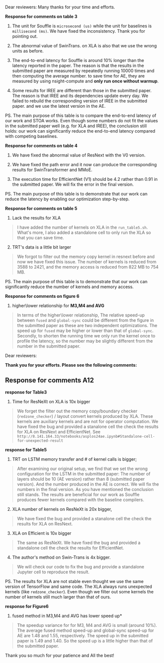 Dear reviewers:
Many thanks for your time and efforts.

**Response for comments on table 3**
1. The unit for Souffle is `microsecond (us)` while the unit for baselines is `millisecond (ms)`.
We have fixed the inconsistency. Thank you for pointing out.

4. The abnormal value of SwinTrans. on XLA is also that we use the wrong units as before.

2. The end-to-end latency for Souffle is around 10% longer than the latency reported in the paper.
The reason is that the results in the submitted paper are measured by repeatedly running 10000 times and then computing the average number.
to save time for AE, they are measured by using nsight-compute and **only run once without warmup**.

3. Some results for IREE are different than those in the submitted paper.
The reason is that IREE and its dependencies update every day.
We failed to rebuild the corresponding version of IREE in the submitted paper.
and we use the latest version in the AE.

PS. The main purpose of this table is to compare the end-to-end latency of our work and STOA works.
Even though some numbers do not fit the values in the submitted paper well (e.g. for XLA and IREE),
the conclusion still holds: our work can significantly reduce the end-to-end latency compared with competing baselines.

**Response for comments on table 4**
1. We have fixed the abnormal value of ResNext with the V0 version.

2. We have fixed the path error and it now can produce the corresponding results for SwinTransformer and MMoE.

3. The execution time for EfficientNet (V1) should be 4.2 rather than 0.91 in the submitted paper.
We will fix the error in the final version.

PS. The main purpose of this table is to demonstrate that our work can reduce the latency by enabling our optimization step-by-step.


**Response for comments on table 5**
1. Lack the results for XLA
> I have added the number of kernels on XLA in the `run_table5.sh`.
What's more, I also added a standalone cell to only run the XLA so that you can save time.
2. TRT's data is a little bit larger
> We forgot to filter out the memory copy kernel in resnext before and now we have fixed this issue.
The number of kernels is reduced from 3588 to 2421,
and the memory access is reduced from 822 MB to 754 MB.

PS. The main purpose of this table is to demonstrate that our work can significantly reduce the number of kernels and memory access.

**Response for comments on figure 6**
1. higher\lower relationship for **M3,M4 and AVG**
> In terms of the higher\lower relationship, 
The relative speed-up between `fused` and `global-sync` could be different from the figure in the submitted
paper as these are two independent optimizations.
The speed up for `fused` may be higher or lower than that of `global-sync`.
Secondly, to shorten the running time we only run the kernel once to profile the latency,
so the number may be slightly different from the number in the submitted paper.


Dear reviewers:

**Thank you for your efforts. Please see the following comments:**

## Response for comments A12

**response for Table3**
1. Time for ResNeXt on XLA is 10x bigger
> We forget the filter out the memory copy/boundary checker (`redzone_checker`) / layout convert kernels produced by XLA. These kernels are auxiliary kernels and are not for operator computation.
We have fixed the bug and provided a stanalone cell the check the results for XLA on ResNext and EfficientNet.
See `http://8.141.164.33/notebooks/asplos24ae.ipynb#Standalone-cell-for-unexpected-result`

**response for Table5**
1. TRT on LSTM memory transfer and # of kernel calls is bigger;
> After examining our original setup, we find that we set the wrong configuration for the LSTM in the submitted paper:
The number of layers should be 10 (AE version) rather than 8 (submitted paper version).
And the number produced in the AE is correct. We will fix the numbers in the final version.
As you have mentioned the conclusion still stands. 
The results are beneficial for our work as Souffle produces fewer kernels compared with the baseline compilers.

2. XLA number of kernels on ResNeXt is 20x bigger,
>  We have fixed the bug and provided a stanalone cell the check the results for XLA on ResNext.

3. XLA on Efficient is 10x bigger
> The same as ResNeXt.
We have fixed the bug and provided a standalone cell the check the results for EfficientNet.

4. The author's method on Swin-Trans is 4x bigger.
> We will check our code to fix the bug and provide a standalone Jupyter cell to reproduce the result.

PS. The results for XLA are not stable even thought we use the same version of TensorFlow and same code.
The XLA always runs unexpected kernels (like `redzone_checker`).
Even though we filter out some kernels the number of kernels still much larger than that of ours.

**response for Figure6**
1.  fused method in M3,M4 and AVG has lower speed up*
> The speedup variance for for M3, M4 and AVG is small (around $10\%$).
The average fused method speed-up and global-sync speed-up for AE are 1.48 and 1.55, respectively.
The speed up in the submitted paper is 1.49 and 1.40.
So the speed up is a little higher than that of the submitted paper.

Thank you so much for your patience and All the best!
